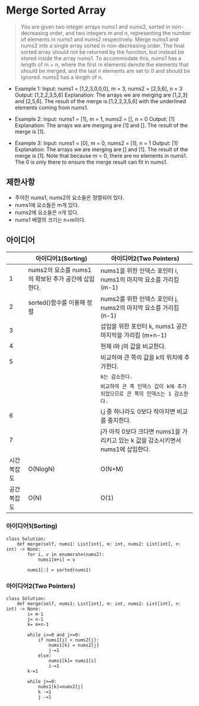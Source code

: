 # Merge Sorted Array

>You are given two integer arrays nums1 and nums2, sorted in non-decreasing order, and two integers m and n, representing the number of elements in nums1 and nums2 respectively. Merge nums1 and nums2 into a single array sorted in non-decreasing order. The final sorted array should not be returned by the function, but instead be stored inside the array nums1. To accommodate this, nums1 has a length of m + n, where the first m elements denote the elements that should be merged, and the last n elements are set to 0 and should be ignored. nums2 has a length of n.


- Example 1: 
Input: nums1 = [1,2,3,0,0,0], m = 3, nums2 = [2,5,6], n = 3
Output: [1,2,2,3,5,6]
Explanation: The arrays we are merging are [1,2,3] and [2,5,6].
The result of the merge is [1,2,2,3,5,6] with the underlined elements coming from nums1.

- Example 2: 
Input: nums1 = [1], m = 1, nums2 = [], n = 0
Output: [1]
Explanation: The arrays we are merging are [1] and [].
The result of the merge is [1].

- Example 3:
Input: nums1 = [0], m = 0, nums2 = [1], n = 1
Output: [1]
Explanation: The arrays we are merging are [] and [1].
The result of the merge is [1].
Note that because m = 0, there are no elements in nums1. The 0 is only there to ensure the merge result can fit in nums1.

## 제한사항
- 주어진 nums1, nums2의 요소들은 정렬되어 있다.
- nums1에 요소들은 m개 있다.
- nums2에 요소들은 n개 있다.
- nums1 배열의 크기는 n+m이다.

## 아이디어 

|                |아이디어1(Sorting)          |아이디어2(Two Pointers) |
|----------------|-------------------------------|-----------------------------|
|1 |nums2의 요소를 nums1의 확보된 추가 공간에 삽입한다.| nums1을 위한 인덱스 포인터 i, nums1의 마지막 요소를 가리킴(m-1) |       
|2 |sorted()함수를 이용해 정렬 |nums2를 위한 인덱스 포인터 j, nums2의 마지막 요소를 가리킴 (n-1) |
|3 | |삽입을 위한 포인터 k, nums1 공간 마지막을 가리킴 (m+n-1) |
|4 | |현재 i와 j의 값을 비교한다. |
|5 | |비교하여 큰 쪽의 값을 k의 위치에 추가한다. |
|  | |`k는 감소한다.` |
|  | |`비교하여 큰 쪽 인덱스 값이 k에 추가되었으므로 큰 쪽의 인덱스는 1 감소한다.` |
|6 | |i,j 중 하나라도 0보다 작아지면 비교를 중지한다. |
|7 | |j가 아직 0보다 크다면 nums1을 가리키고 있는 k 값을 감소시키면서 nums1에 삽입한다. |
|시간 복잡도| O(NlogN)|O(N+M)|
|공간 복잡도| O(N)|O(1)|



### 아이디어1(Sorting)

```
class Solution:
    def merge(self, nums1: List[int], m: int, nums2: List[int], n: int) -> None:
        for i, v in enumerate(nums2):
            nums1[m+i] = v

        nums1[:] = sorted(nums1)              

```

### 아이디어2(Two Pointers)

```
class Solution:
    def merge(self, nums1: List[int], m: int, nums2: List[int], n: int) -> None:
        i= m-1
        j= n-1
        k= m+n-1

        while i>=0 and j>=0:
            if nums1[i] < nums2[j]:
                nums1[k] = nums2[j]
                j-=1
            else:
                nums1[k]= nums1[i]
                i-=1
        k-=1

        while j>=0:
            nums1[k]=nums2[j]
            k -=1
            j -=1

```

